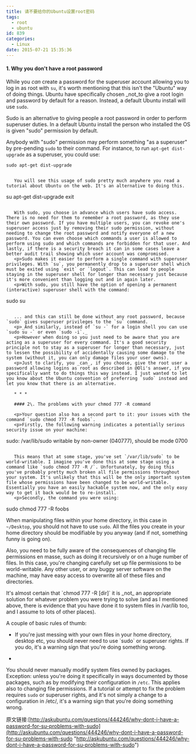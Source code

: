```yaml
---
title: 请不要给你的Ubuntu设置root密码
tags:
  - root
  - ubuntu
id: 839
categories:
  - Linux
date: 2015-07-21 15:35:36
---
```


#### 1\. Why you don't have a root password

While you _can_ create a password for the superuser account allowing you to log in as root with `su`, it's worth mentioning that this isn't the "Ubuntu" way of doing things. Ubuntu have specifically chosen _not_to give a root login and password by default for a reason. Instead, a default Ubuntu install will use `sudo`.  <p>Sudo is an alternative to giving people a root password in order to perform superuser duties. In a default Ubuntu install the person who installed the OS is given "sudo" permission by default.  <p>Anybody with "sudo" permission may perform something "as a superuser" by pre-pending `sudo` to their command. For instance, to run `apt-get dist-upgrade` as a superuser, you could use:

    sudo apt-get dist-upgrade


 ```

    You will see this usage of sudo pretty much anywhere you read a tutorial about Ubuntu on the web. It's an alternative to doing this.
```  

 su
    apt-get dist-upgrade
    exit


 ```

    With sudo, you choose in advance which users have sudo access. There is no need for them to remember a root password, as they use their own password. If you have multiple users, you can revoke one's superuser access just by removing their sudo permission, without needing to change the root password and notify everyone of a new password. You can even choose which commands a user is allowed to perform using sudo and which commands are forbidden for that user. And lastly, if there is a security breach it can in some cases leave a better audit trail showing which user account was compromised. 
    <p>Sudo makes it easier to perform a single command with superuser privileges. With `su`, you permanently drop to a superuser shell which must be exited using `exit` or `logout`. This can lead to people staying in the superuser shell for longer than necessary just because it's more convenient than logging out and in again later. 
    <p>With sudo, you still have the option of opening a permanent (interactive) superuser shell with the command:
```  

 sudo su


 ```

    ... and this can still be done without any root password, because `sudo` gives superuser privileges to the `su` command. 
    <p>_And similarly, instead of `su -` for a login shell you can use `sudo su -` or even `sudo -i`._ 
    <p>However when doing so you just need to be aware that you are acting as a superuser for every command. It's a good security principle not to stay as a superuser for longer than necessary, just to lessen the possibility of accidentally causing some damage to the system (without it, you can only damage files your user owns). 
    <p>Just to clarify, you _can_, if you choose, give the root user a password allowing logins as root as described in @Oli's answer, if you specifically want to do things this way instead. I just wanted to let you know about the Ubuntu convention of preferring `sudo` instead and let you know that there is an alternative. 

    * * *

    #### 2\. The problems with your chmod 777 -R command

    <p>Your question also has a second part to it: your issues with the command `sudo chmod 777 -R foobs`. 
    <p>Firstly, the following warning indicates a potentially serious security issue on your machine:
```  

 sudo: /var/lib/sudo writable by non-owner (040777), should be mode 0700


 ```

    This means that at some stage, you've set `/var/lib/sudo` to be world-writable. I imagine you've done this at some stage using a command like `sudo chmod 777 -R /`. Unfortunately, by doing this you've probably pretty much broken all file permissions throughout your system. It's unlikely that this will be the only important system file whose permissions have been changed to be world-writable. Essentially you have an easily hackable system now, and the only easy way to get it back would be to re-install. 
    <p>Secondly, the command you were using:
```  

 sudo chmod 777 -R foobs

When manipulating files within your home directory, in this case in `~/Desktop`, you should not have to use `sudo`. All the files you create in your home directory should be modifiable by you anyway (and if not, something funny is going on). 
<p>Also, you need to be fully aware of the consequences of changing file permissions en masse, such as doing it recursively or on a huge number of files. In this case, you're changing carefully set up file permissions to be world-writable. Any other user, or any buggy server software on the machine, may have easy access to overwrite all of these files and directories. 
<p>It's almost certain that `chmod 777 -R [dir]` it is _not_ an appropriate solution for whatever problem you were trying to solve (and as I mentioned above, there is evidence that you have done it to system files in /var/lib too, and I assume to lots of other places). 
<p>A couple of basic rules of thumb: 

*   <p>If you're just messing with your own files in your home directory, desktop etc, you should never need to use `sudo` or superuser rights. If you do, it's a warning sign that you're doing something wrong.

    <li>

You should never manually modify system files owned by packages. Exception: unless you're doing it specifically in ways documented by those packages, such as by modifying their configuration in `/etc`. This applies also to changing file permissions. If a tutorial or attempt to fix the problem requires `sudo` or superuser rights, and it's not simply a change to a configuration in /etc/, it's a warning sign that you're doing something wrong.

原文链接:[http://askubuntu.com/questions/444246/why-dont-i-have-a-password-for-su-problems-with-sudo](http://askubuntu.com/questions/444246/why-dont-i-have-a-password-for-su-problems-with-sudo "http://askubuntu.com/questions/444246/why-dont-i-have-a-password-for-su-problems-with-sudo")